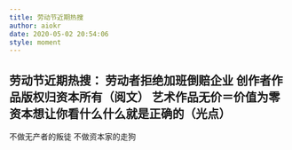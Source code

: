 ```yaml
---
title: 劳动节近期热搜
author: aiokr
date: 2020-05-02 20:54:06
style: moment
---
```

劳动节近期热搜：
劳动者拒绝加班倒赔企业
创作者作品版权归资本所有（阅文）
艺术作品无价＝价值为零
资本想让你看什么什么就是正确的（光点）
---
不做无产者的叛徒
不做资本家的走狗
